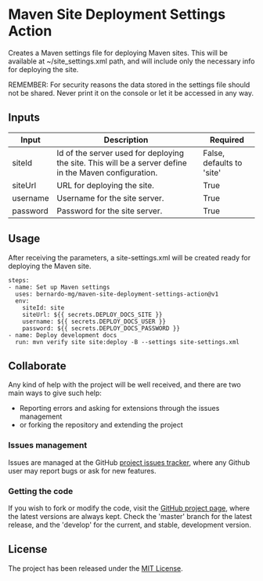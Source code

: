 # Maven Site Deployment Settings Action

Creates a Maven settings file for deploying Maven sites. This will be available at ~/site_settings.xml path, and will include only the necessary info for deploying the site.

REMEMBER: For security reasons the data stored in the settings file should not be shared. Never print it on the console or let it be accessed in any way.

## Inputs

| Input    | Description                                                                                            | Required                  |
|----------|--------------------------------------------------------------------------------------------------------|---------------------------|
| siteId   | Id of the server used for deploying the site. This will be a server define in the Maven configuration. | False, defaults to 'site' |
| siteUrl  | URL for deploying the site.                                                                            | True                      |
| username | Username for the site server.                                                                          | True                      |
| password | Password for the site server.                                                                          | True                      |

## Usage

After receiving the parameters, a site-settings.xml will be created ready for deploying the Maven site.

```
steps:
- name: Set up Maven settings
  uses: bernardo-mg/maven-site-deployment-settings-action@v1
  env:
    siteId: site
    siteUrl: ${{ secrets.DEPLOY_DOCS_SITE }}
    username: ${{ secrets.DEPLOY_DOCS_USER }}
    password: ${{ secrets.DEPLOY_DOCS_PASSWORD }}
- name: Deploy development docs
  run: mvn verify site site:deploy -B --settings site-settings.xml
```

## Collaborate

Any kind of help with the project will be well received, and there are two main ways to give such help:

- Reporting errors and asking for extensions through the issues management
- or forking the repository and extending the project

### Issues management

Issues are managed at the GitHub [project issues tracker][issues], where any Github user may report bugs or ask for new features.

### Getting the code

If you wish to fork or modify the code, visit the [GitHub project page][scm], where the latest versions are always kept. Check the 'master' branch for the latest release, and the 'develop' for the current, and stable, development version.

## License
The project has been released under the [MIT License][license].

[issues]: https://github.com/Bernardo-MG/deployment-maven-settings-action/issues
[license]: http://www.opensource.org/licenses/mit-license.php
[scm]: http://github.com/Bernardo-MG/deployment-maven-settings-action
